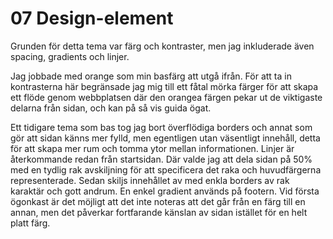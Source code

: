 ---
---
07 Design-element
=========================
Grunden för detta tema var färg och kontraster, men jag inkluderade även spacing, gradients och linjer.

Jag jobbade med orange som min basfärg att utgå ifrån. För att ta in kontrasterna här begränsade jag mig till ett
fåtal mörka färger för att skapa ett flöde genom webbplatsen där den orangea färgen pekar ut de viktigaste delarna från sidan, och kan på så vis guida ögat.

Ett tidigare tema som bas tog jag bort överflödiga borders och annat som gör att sidan känns mer fylld, men egentligen utan väsentligt innehåll, detta för att skapa mer rum och tomma ytor mellan informationen. Linjer är återkommande redan från startsidan. Där valde jag att dela sidan på 50% med en tydlig rak avskiljning för att specificera det raka och huvudfärgerna representerade. Sedan skiljs innehållet av med enkla borders av rak karaktär och gott andrum. En enkel gradient används på footern. Vid första ögonkast är det möjligt att det inte noteras att det går från en färg till en annan, men det påverkar fortfarande känslan av sidan istället för en helt platt färg.
